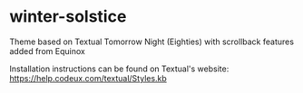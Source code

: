 # winter-solstice
Theme based on Textual Tomorrow Night (Eighties) with scrollback features added from Equinox

Installation instructions can be found on Textual's website: https://help.codeux.com/textual/Styles.kb
